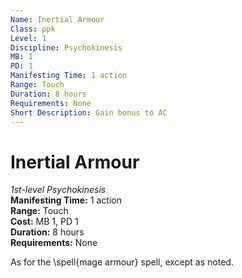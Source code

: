 ```yaml
---
Name: Inertial Armour
Class: ppk
Level: 1
Discipline: Psychokinesis
MB: 1
PD: 1
Manifesting Time: 1 action
Range: Touch
Duration: 8 hours
Requirements: None
Short Description: Gain bonus to AC
---
```

# Inertial Armour
*1st-level Psychokinesis*\
**Manifesting Time:** 1 action\
**Range:** Touch\
**Cost:** MB 1, PD 1\
**Duration:** 8 hours\
**Requirements:** None

As for the \spell{mage armour} spell, except
as noted.
